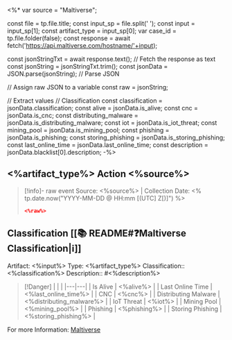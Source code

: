 <%*
var source = "Maltiverse";

const file = tp.file.title;
const input_sp = file.split(' '); 
const input = input_sp[1];
const artifact_type = input_sp[0];
var case_id = tp.file.folder(false);
const response = await fetch('https://api.maltiverse.com/hostname/'+input);

const jsonStringTxt = await response.text(); // Fetch the response as text
const jsonString = jsonStringTxt.trim();
const jsonData = JSON.parse(jsonString); // Parse JSON

// Assign raw JSON to a variable
const raw = jsonString;

// Extract values
// Classification
const classification = jsonData.classification;
const alive = jsonData.is_alive;
const cnc = jsonData.is_cnc;
const distributing_malware  = jsonData.is_distributing_malware;
const iot = jsonData.is_iot_threat;
const mining_pool = jsonData.is_mining_pool;
const phishing = jsonData.is_phishing;
const storing_phishing = jsonData.is_storing_phishing;
const last_online_time = jsonData.last_online_time;
const description = jsonData.blacklist[0].description;
-%>
## <%artifact_type%> Action <%source%>

>[!info]- raw event
>Source: <%source%> | Collection Date: <% tp.date.now("YYYY-MM-DD @ HH:mm [(UTC] Z[)]") %>
> 
> ```json
> <%raw%> 
> ```

## Classification [[📚 README#❓Maltiverse Classification|ℹ️]]

Artifact: <%input%>
Type: <%artifact_type%>
Classification:: <%classification%>
Description:: #<%description%> 

>[!Danger] | | |
>|---|---|
>| Is Alive | <%alive%> |
>| Last Online Time | <%last_online_time%> |
>| CNC  | <%cnc%> |
>| Distributing Malware | <%distributing_malware%> |
>| IoT Threat | <%iot%> |
>| Mining Pool | <%mining_pool%> |
>| Phishing | <%phishing%> |
>| Storing Phishing | <%storing_phishing%> |

For more Information: [Maltiverse](https://maltiverse.com/hostname/<%input%>)

